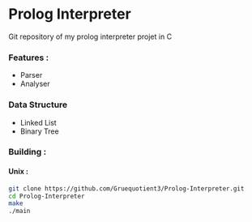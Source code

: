 # Prolog Interpreter

Git repository of my prolog interpreter projet in C

### Features :
- Parser
- Analyser

### Data Structure
- Linked List
- Binary Tree

### Building :  
#### Unix :

```zsh
git clone https://github.com/Gruequotient3/Prolog-Interpreter.git
cd Prolog-Interpreter
make
./main
```
